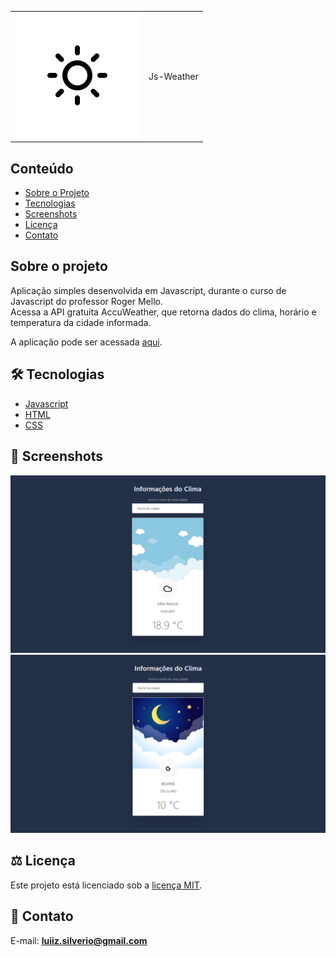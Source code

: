 <table>
  <tr>
    <td>
      <img src="https://github.com/luiizsilverio/js-weather/blob/master/images/icons/1.svg" />
    </td>    
    <td>Js-Weather</td>
  </tr>
</table>

## Conteúdo
* [Sobre o Projeto](#sobre-o-projeto)
* [Tecnologias](#hammer_and_wrench-tecnologias)
* [Screenshots](#camera_flash-screenshots)
* [Licença](#balance_scale-licença)
* [Contato](#email-contato)

## Sobre o projeto
Aplicação simples desenvolvida em Javascript, durante o curso de Javascript do professor Roger Mello.<br />
Acessa a API gratuita AccuWeather, que retorna dados do clima, horário e temperatura da cidade informada.<br />

A aplicação pode ser acessada [aqui](https://js-weather-city.netlify.app/).<br />

## :hammer_and_wrench: Tecnologias
* <ins>Javascript</ins>
* <ins>HTML</ins>
* <ins>CSS</ins>

## :camera_flash: Screenshots
![](https://github.com/luiizsilverio/js-weather/blob/master/images/screenshot1.png)
![](https://github.com/luiizsilverio/js-weather/blob/master/images/screenshot2.png)

## :balance_scale: Licença
Este projeto está licenciado sob a [licença MIT](LICENSE).

## :email: Contato

E-mail: [**luiiz.silverio@gmail.com**](mailto:luiiz.silverio@gmail.com)
